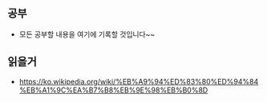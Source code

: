## 공부

- 모든 공부할 내용을 여기에 기록할 것입니다~~

## 읽을거

- https://ko.wikipedia.org/wiki/%EB%A9%94%ED%83%80%ED%94%84%EB%A1%9C%EA%B7%B8%EB%9E%98%EB%B0%8D